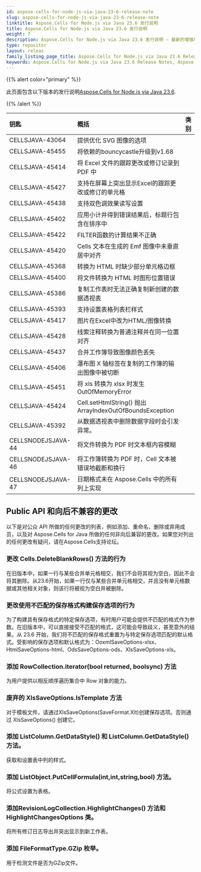 ```yaml
---
id: aspose-cells-for-node-js-via-java-23-6-release-note
slug: aspose-cells-for-node-js-via-java-23-6-release-note
linktitle: Aspose.Cells for Node.js via Java 23.6 发行说明
title: Aspose.Cells for Node.js via Java 23.6 发行说明
weight: 7
description: Aspose.Cells for Node.js via Java 23.6 发行说明 – 最新的增强功能、新功能和修复
type: repositor
layout: releas
family_listing_page_title: Aspose.Cells for Node.js via Java 23.6 Release Note
keywords: Aspose.Cells for Node.js via Java 23.6 Release Notes, Aspose.Cells for Node.js via Java 23.6 updates and fixe
---
```

{{% alert color="primary" %}}

此页面包含以下版本的发行说明[Aspose.Cells for Node.js via Java 23.6](https://releases.aspose.com/cells/nodejs/new-releases/aspose.cells-for-node.js-via-java-23.6/).

{{% /alert %}}

|**钥匙**|**概括**|**类别**|
| :- | :- | :- |
|CELLSJAVA-43064|提供优化 SVG 图像的选项|
|CELLSJAVA-45455|将依赖的bouncycastle升级到v1.68|
|CELLSJAVA-45414|将 Excel 文件的跟踪更改或修订记录到 PDF 中|
|CELLSJAVA-45427|支持在屏幕上突出显示Excel的跟踪更改或修订的单元格|
|CELLSJAVA-45438|支持双色调效果读写设置|
|CELLSJAVA-45402|应用小计并得到错误结果后，标题行包含在排序中|
|CELLSJAVA-45422|FILTER函数的计算结果不正确|
|CELLSJAVA-45420|Cells 文本在生成的 Emf 图像中未垂直居中对齐|
|CELLSJAVA-45368|转换为 HTML 时缺少部分单元格边框|
|CELLSJAVA-45400|将文件转换为 HTML 时图形位置错误|
|CELLSJAVA-45386|复制工作表时无法正确复制新创建的数据透视表|
|CELLSJAVA-45393|支持设置表格列表栏样式|
|CELLSJAVA-45417|图片在Excel中改为HTML/图像转换|
|CELLSJAVA-45428|线索注释转换为普通注释并在同一位置对齐|
|CELLSJAVA-45437|合并工作簿导致图像颜色丢失|
|CELLSJAVA-45406|瀑布图 X 轴标签在复制的工作簿的输出图像中被切断|
|CELLSJAVA-45451|将 xls 转换为 xlsx 时发生 OutOfMemoryError|
|CELLSJAVA-45424|Cell.setHtmlString() 抛出 ArrayIndexOutOfBoundsException|
|CELLSJAVA-45392|从数据透视表中删除数据字段时会引发异常。|
|CELLSNODEJSJAVA-44|将文件转换为 PDF 时文本框内容模糊|
|CELLSNODEJSJAVA-46|将工作簿转换为 PDF 时，Cell 文本被错误地截断和换行|
|CELLSNODEJSJAVA-47|日期格式未在 Aspose.Cells 中的所有列上实现|

##  **Public API 和向后不兼容的更改**

以下是对公众 API 所做的任何更改的列表，例如添加、重命名、删除或弃用成员，以及对 Aspose.Cells for Java 所做的任何非向后兼容的更改。如果您对列出的任何更改有疑问，请在Aspose.Cells支持论坛。

###  **更改 Cells.DeleteBlankRows() 方法的行为**

在旧版本中，如果一行与某些合并单元格相交，我们不会将其视为空白，因此不会将其删除。从23.6开始，如果一行仅与某些合并单元格相交，并且没有单元格数据或其他相关对象，则该行将被视为空白并被删除。

###  **更改使用不匹配的保存格式构建保存选项的行为**

为了构建具有保存格式的特定保存选项，有时用户可能会提供不匹配的格式作为参数。在旧版本中，可以直接接受不匹配的格式，这可能会导致歧义，甚至意外的结果。从 23.6 开始，我们将不匹配的保存格式重置为与特定保存选项匹配的默认格式。受影响的保存选项和默认格式为：OoxmlSaveOptions-xlsx、HtmlSaveOptions-html、OdsSaveOptions-ods、XlsSaveOptions-xls。

###  **添加 RowCollection.iterator(bool returned, boolsync) 方法**

为用户提供以相反顺序遍历集合中 Row 对象的能力。

###  **废弃的 XlsSaveOptions.IsTemplate 方法**

对于模板文件，请通过XlsSaveOptions(SaveFormat.Xlt)创建保存选项。否则通过 XlsSaveOptions() 创建它。

###  **添加 ListColumn.GetDataStyle() 和 ListColumn.GetDataStyle() 方法。**

获取和设置表中列的样式。

###  **添加 ListObject.PutCellFormula(int,int,string,bool) 方法。**

将公式设置为表格。

###  **添加RevisionLogCollection.HighlightChanges() 方法和HighlightChangesOptions 类。**

将所有修订日志导出并突出显示到新工作表。

###  **添加 FileFormatType.GZip 枚举。**

用于检测文件是否为GZip文件。